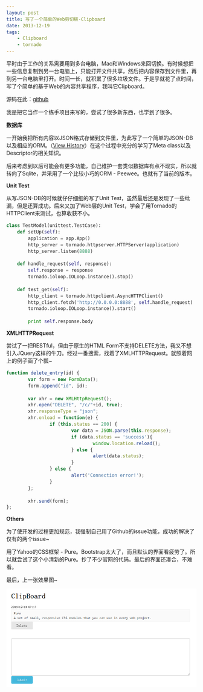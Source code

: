 ```yaml
---
layout: post
title: 写了一个简单的Web剪切板-Clipboard
date: 2013-12-19
tags:
    - Clipboard
    - tornado
---
```



平时由于工作的关系需要用到多台电脑，Mac和Windows来回切换。有时候想把一些信息复制到另一台电脑上，只能打开文件共享，然后把内容保存到文件里，再到另一台电脑里打开。时间一长，就积累了很多垃圾文件。于是乎就花了点时间，写了个简单的基于Web的内容共享程序，我叫它Clipboard。

源码在此：[github](https://github.com/zqqf16/clipboard)

我是把它当作一个练手项目来写的，尝试了很多新东西，也学到了很多。

**数据库**

一开始我把所有内容以JSON格式存储到文件里，为此写了一个简单的JSON-DB以及相应的ORM。（[View History](https://github.com/zqqf16/clipboard/blob/0eceea61e3d2e49fdafc73b88b5b42722a8ab192/clipboard/model.py)）在这个过程中充分的学习了Meta class以及Descriptor的相关知识。

后来考虑到以后可能会有更多功能，自己维护一套类似数据库有点不现实，所以就转向了Sqlite，并采用了一个比较小巧的ORM - Peewee。也就有了当前的版本。

**Unit Test**

从写JSON-DB的时候就仔仔细细的写了Unit Test，虽然最后还是发现了一些纰漏，但是还算成功。后来又加了Web层的Unit Test，学会了用Tornado的HTTPClient来测试，也算收获不小。

```python
class TestModel(unittest.TestCase):
    def setUp(self):
        application = app.App()
        http_server = tornado.httpserver.HTTPServer(application)
        http_server.listen(8888)

    def handle_request(self, response):
        self.response = response
        tornado.ioloop.IOLoop.instance().stop()

    def test_get(self):
        http_client = tornado.httpclient.AsyncHTTPClient()
        http_client.fetch('http://0.0.0.0:8888', self.handle_request)
        tornado.ioloop.IOLoop.instance().start()

        print self.response.body
```

**XMLHTTPRequest**

尝试了一把RESTful，但由于原生的HTML Form不支持DELETE方法，我又不想引入JQuery这样的牛刀。经过一番搜索，找着了XMLHTTPRequest。就照着网上的例子画了个瓢~

```Javascript
function delete_entry(id) {
        var form = new FormData();
        form.append("id", id);

        var xhr = new XMLHttpRequest();
        xhr.open("DELETE", "/c/"+id, true);
        xhr.responseType = "json";
        xhr.onload = function(e) {
                if (this.status == 200) {
                        var data = JSON.parse(this.response);
                        if (data.status == 'success'){
                                window.location.reload();
                        } else {
                                alert(data.status);
                        }
                } else {
                        alert('Connection error!');
                }
        };

        xhr.send(form);
};
```

**Others**

为了使开发的过程更加规范，我强制自己用了Github的issue功能，成功的解决了仅有的两个issue~

用了Yahoo的CSS框架 - Pure。Bootstrap太大了，而且默认的界面看疲劳了。所以就尝试了这个小清新的Pure。抄了不少官网的代码。最后的界面还凑合，不难看。

最后，上一张效果图~

![Clipboard](/static/img/clipboard.png)